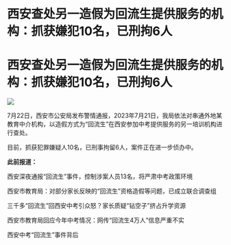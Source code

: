# 西安查处另一造假为回流生提供服务的机构：抓获嫌犯10名，已刑拘6人

# 西安查处另一造假为回流生提供服务的机构：抓获嫌犯10名，已刑拘6人

![](https://inews.gtimg.com/news_bt/O6hvjum82fqArZ5tZuWt4QbRg0eoJImLA72sVliKxJfzAAA/1000)

7月22日，西安市公安局发布警情通报，2023年7月21日，我局依法对串通外地某教育中介机构，以造假方式为“回流生”在西安参加中考提供服务的另一培训机构进行查处。

目前，抓获犯罪嫌疑人10名，已刑事拘留6人，案件正在进一步侦办中。

**此前报道：**

西安深夜通报“回流生”事件，控制涉案人员13名，将严肃中考政策环境

西安市教育局：对部分家长反映的“回流生”资格造假等问题，已成立联合调查组

三千多“回流生”回西安中考引众怒？家长质疑“钻空子”挤占升学资源

西安市教育局回应今年中考情况：网传“回流生4万人”信息严重不实

西安中考“回流生”事件背后

